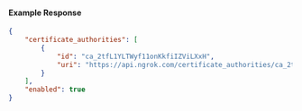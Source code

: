<!-- Code generated for API Clients. DO NOT EDIT. -->

#### Example Response

```json
{
	"certificate_authorities": [
		{
			"id": "ca_2tfL1YLTWyf11onKkfiIZViLXxH",
			"uri": "https://api.ngrok.com/certificate_authorities/ca_2tfL1YLTWyf11onKkfiIZViLXxH"
		}
	],
	"enabled": true
}
```
